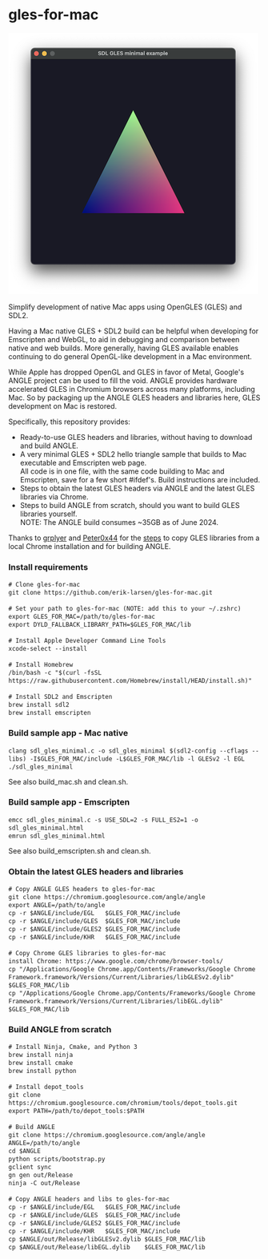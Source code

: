 # gles-for-mac

![Native Mac GLES app](sdl_gles_minimal.png)

Simplify development of native Mac apps using OpenGLES (GLES) and SDL2.

Having a Mac native GLES + SDL2 build can be helpful when developing for Emscripten and WebGL, to aid in debugging and comparison between native and web builds.  More generally, having GLES available enables continuing to do general OpenGL-like development in a Mac environment.

While Apple has dropped OpenGL and GLES in favor of Metal, Google's ANGLE project can be used to fill the void.  ANGLE provides hardware accelerated GLES in Chromium browsers across many platforms, including Mac.  So by packaging up the ANGLE GLES headers and libraries here, GLES development on Mac is restored.

Specifically, this repository provides:
- Ready-to-use GLES headers and libraries, without having to download and build ANGLE.
- A very minimal GLES + SDL2 hello triangle sample that builds to Mac executable and Emscripten web page.  
  All code is in one file, with the same code building to Mac and Emscripten, save for a few short #ifdef's. Build instructions are included.
- Steps to obtain the latest GLES headers via ANGLE and the latest GLES libraries via Chrome.
- Steps to build ANGLE from scratch, should you want to build GLES libraries yourself.  
  NOTE: The ANGLE build consumes ~35GB as of June 2024.
  
Thanks to [grplyer](https://github.com/grplyler) and [Peter0x44](https://github.com/Peter0x44) for the [steps](https://medium.com/@grplyler/building-and-linking-googles-angle-with-raylib-on-macos-67b07cd380a3) to copy GLES libraries from a local Chrome installation and for building ANGLE.
    
### Install requirements
```
# Clone gles-for-mac
git clone https://github.com/erik-larsen/gles-for-mac.git

# Set your path to gles-for-mac (NOTE: add this to your ~/.zshrc)
export GLES_FOR_MAC=/path/to/gles-for-mac
export DYLD_FALLBACK_LIBRARY_PATH=$GLES_FOR_MAC/lib

# Install Apple Developer Command Line Tools
xcode-select --install

# Install Homebrew
/bin/bash -c "$(curl -fsSL https://raw.githubusercontent.com/Homebrew/install/HEAD/install.sh)"

# Install SDL2 and Emscripten
brew install sdl2
brew install emscripten
```

### Build sample app - Mac native
```
clang sdl_gles_minimal.c -o sdl_gles_minimal $(sdl2-config --cflags --libs) -I$GLES_FOR_MAC/include -L$GLES_FOR_MAC/lib -l GLESv2 -l EGL
./sdl_gles_minimal
```
See also build_mac.sh and clean.sh.

### Build sample app - Emscripten
```
emcc sdl_gles_minimal.c -s USE_SDL=2 -s FULL_ES2=1 -o sdl_gles_minimal.html
emrun sdl_gles_minimal.html
```
See also build_emscripten.sh and clean.sh.

### Obtain the latest GLES headers and libraries
```
# Copy ANGLE GLES headers to gles-for-mac
git clone https://chromium.googlesource.com/angle/angle
export ANGLE=/path/to/angle
cp -r $ANGLE/include/EGL   $GLES_FOR_MAC/include
cp -r $ANGLE/include/GLES  $GLES_FOR_MAC/include
cp -r $ANGLE/include/GLES2 $GLES_FOR_MAC/include
cp -r $ANGLE/include/KHR   $GLES_FOR_MAC/include

# Copy Chrome GLES libraries to gles-for-mac
install Chrome: https://www.google.com/chrome/browser-tools/    
cp "/Applications/Google Chrome.app/Contents/Frameworks/Google Chrome Framework.framework/Versions/Current/Libraries/libGLESv2.dylib" $GLES_FOR_MAC/lib
cp "/Applications/Google Chrome.app/Contents/Frameworks/Google Chrome Framework.framework/Versions/Current/Libraries/libEGL.dylib" $GLES_FOR_MAC/lib
```

### Build ANGLE from scratch
```
# Install Ninja, Cmake, and Python 3
brew install ninja
brew install cmake
brew install python

# Install depot_tools
git clone https://chromium.googlesource.com/chromium/tools/depot_tools.git
export PATH=/path/to/depot_tools:$PATH

# Build ANGLE
git clone https://chromium.googlesource.com/angle/angle
ANGLE=/path/to/angle    
cd $ANGLE
python scripts/bootstrap.py
gclient sync
gn gen out/Release
ninja -C out/Release

# Copy ANGLE headers and libs to gles-for-mac
cp -r $ANGLE/include/EGL   $GLES_FOR_MAC/include
cp -r $ANGLE/include/GLES  $GLES_FOR_MAC/include
cp -r $ANGLE/include/GLES2 $GLES_FOR_MAC/include
cp -r $ANGLE/include/KHR   $GLES_FOR_MAC/include
cp $ANGLE/out/Release/libGLESv2.dylib $GLES_FOR_MAC/lib
cp $ANGLE/out/Release/libEGL.dylib    $GLES_FOR_MAC/lib
```
